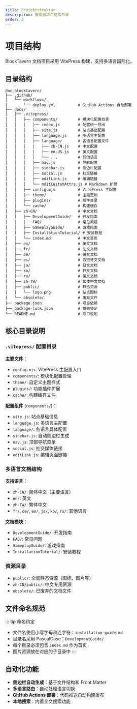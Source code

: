 ```yaml
---
title: Projektstruktur
description: 服务器项目结构目录
order: 2
---
```



# 项目结构

BlockTavern 文档项目采用 VitePress 构建，支持多语言国际化。

## 目录结构

```
doc_blocktavern/
├── .github/
│   └── workflows/
│       └── deploy.yml          # GitHub Actions 自动部署
├── docs/
│   ├── .vitepress/
│   │   ├── components/         # 模块化配置目录
│   │   │   ├── index.js        # 配置统一导出
│   │   │   ├── site.js         # 站点基础配置
│   │   │   ├── language.js     # 多语言主配置
│   │   │   ├── language/       # 各语言配置文件
│   │   │   │   ├── zh-CN.js    # 中文配置
│   │   │   │   ├── en-US.js    # 英文配置
│   │   │   │   └── ...         # 其他语言
│   │   │   ├── nav.js          # 导航配置
│   │   │   ├── sidebar.js      # 侧边栏配置
│   │   │   ├── social.js       # 社交链接
│   │   │   ├── editLink.js     # 编辑链接
│   │   │   └── mdItCustomAttrs.js # Markdown 扩展
│   │   ├── config.mjs          # VitePress 主配置
│   │   ├── theme/              # 主题定制
│   │   ├── plugins/            # 插件目录
│   │   └── cache/              # 构建缓存
│   ├── zh-CN/                  # 中文文档
│   │   ├── DevelopmentGuide/   # 开发指南
│   │   ├── FAQ/                # 常见问题
│   │   ├── GameplayGuide/      # 游戏指南
│   │   ├── InstallationTutorial/ # 安装教程
│   │   └── index.md            # 中文首页
│   ├── en/                     # 英文文档
│   ├── fr/                     # 法文文档
│   ├── de/                     # 德文文档
│   ├── es/                     # 西班牙文文档
│   ├── ja/                     # 日文文档
│   ├── ko/                     # 韩文文档
│   ├── ru/                     # 俄文文档
│   ├── zh-TW/                  # 繁体中文文档
│   ├── public/                 # 静态资源
│   │   └── logo.png            # 站点图标
│   └── obsolete/               # 废弃文件
├── package.json                # 项目依赖
├── package-lock.json           # 依赖锁定
└── README.md                   # 项目说明
```

## 核心目录说明

### `.vitepress/` 配置目录

**主要文件**：
- `config.mjs`: VitePress 主配置入口
- `components/`: 模块化配置管理
- `theme/`: 自定义主题样式
- `plugins/`: 功能插件扩展
- `cache/`: 构建缓存文件

**配置组件** (`components/`)：
- `site.js`: 站点基础信息
- `language.js`: 多语言主配置
- `language/`: 各语言具体配置
- `sidebar.js`: 自动侧边栏生成
- `nav.js`: 顶部导航菜单
- `social.js`: 社交媒体链接
- `editLink.js`: 编辑页面链接

### 多语言文档结构

**支持语言**：
- `zh-CN/`: 简体中文（主要语言）
- `en/`: 英文
- `zh-TW/`: 繁体中文
- `fr/`, `de/`, `es/`, `ja/`, `ko/`, `ru/`: 其他语言

**文档模块**：
- `DevelopmentGuide/`: 开发指南
- `FAQ/`: 常见问题
- `GameplayGuide/`: 游戏指南
- `InstallationTutorial/`: 安装教程

### 资源目录

- `public/`: 全局静态资源（图标、图片等）
- `zh-CN/public/`: 中文专用资源
- `obsolete/`: 已废弃的文档文件

## 文件命名规范

::: tip 命名约定
- 文件名使用小写字母和连字符：`installation-guide.md`
- 目录名采用 PascalCase：`DevelopmentGuide/`
- 每个目录必须包含 `index.md` 作为首页
- 图片资源放在对应的子目录中
:::

## 自动化功能

- **侧边栏自动生成**：基于文件结构和 Front Matter
- **多语言路由**：自动处理语言切换
- **GitHub Actions 部署**：代码推送自动构建发布
- **本地搜索**：内置全文搜索功能

<Contributors />

<GitHistoryInformation />